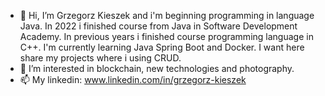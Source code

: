 - 👋 Hi, I’m Grzegorz Kieszek and i'm beginning programming in language Java. In 2022 i finished course from Java in Software Development Academy. In previous years i finished course programming language in C++.
     I'm currently learning Java Spring Boot and Docker. I want here share my projects where i using CRUD.
- 👀 I’m interested in blockchain, new technologies and photography.
- 📫 My linkedin: www.linkedin.com/in/grzegorz-kieszek

<!---
gkieszek/gkieszek is a ✨ special ✨ repository because its `README.md` (this file) appears on your GitHub profile.
You can click the Preview link to take a look at your changes
- 💞️ I’m looking to collaborate on ...
--->
